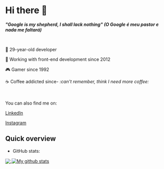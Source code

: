 # Hi there :wave:

***"Google is my shepherd, I shall lack nothing" (O Google é meu pastor e nada me faltará)***

<br>

🙋 29-year-old developer

🚀 Working with front-end development since 2012

🎮 Gamer since 1992

☕ Coffee addicted since- *:can't remember, think I need more coffee:*

<br>

You can also find me on:

[LinkedIn](https://linkedin.com/in/guilhermegades)

[Instagram](https://instagram.com/guigades)


## Quick overview
* GitHub stats:  
<a href="https://github.com/anuraghazra/github-readme-stats">
  <img align="center" src="https://github-readme-stats.vercel.app/api/top-langs/?username=ggades&langs_count=8" />
</a>
<a href="https://github.com/anuraghazra/github-readme-stats">
  <img align="center" src="https://github-readme-stats.anuraghazra1.vercel.app/api?username=ggades&show_icons=true&line_height=27&include_all_commits=true" alt="My github stats" />
</a>  